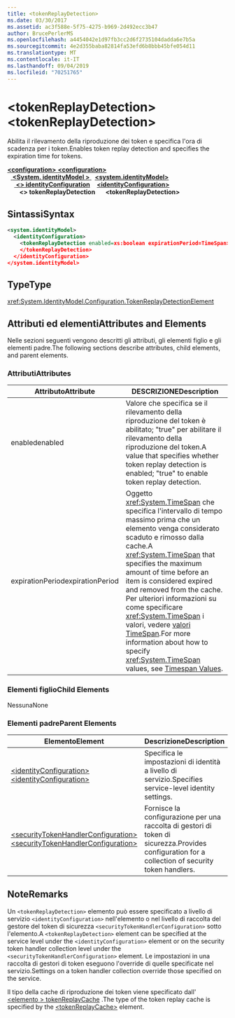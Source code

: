 ```yaml
---
title: <tokenReplayDetection>
ms.date: 03/30/2017
ms.assetid: ac3f588e-5f75-4275-b969-2d492ecc3b47
author: BrucePerlerMS
ms.openlocfilehash: a4454042e1d97fb3cc2d6f2735104dadda6e7b5a
ms.sourcegitcommit: 4e2d355baba82814fa53efd6b8bbb45bfe054d11
ms.translationtype: MT
ms.contentlocale: it-IT
ms.lasthandoff: 09/04/2019
ms.locfileid: "70251765"
---
```

# <a name="tokenreplaydetection"></a><span data-ttu-id="57f97-101">\<tokenReplayDetection></span><span class="sxs-lookup"><span data-stu-id="57f97-101">\<tokenReplayDetection></span></span>
<span data-ttu-id="57f97-102">Abilita il rilevamento della riproduzione dei token e specifica l'ora di scadenza per i token.</span><span class="sxs-lookup"><span data-stu-id="57f97-102">Enables token replay detection and specifies the expiration time for tokens.</span></span>  
  
<span data-ttu-id="57f97-103">[ **\<configuration>** ](../configuration-element.md)</span><span class="sxs-lookup"><span data-stu-id="57f97-103">[**\<configuration>**](../configuration-element.md)</span></span>\
<span data-ttu-id="57f97-104">&nbsp;&nbsp;[ **\<System. identityModel >** ](system-identitymodel.md)</span><span class="sxs-lookup"><span data-stu-id="57f97-104">&nbsp;&nbsp;[**\<system.identityModel>**](system-identitymodel.md)</span></span>\
<span data-ttu-id="57f97-105">&nbsp;&nbsp;&nbsp;&nbsp;[ **\<> identityConfiguration**](identityconfiguration.md)</span><span class="sxs-lookup"><span data-stu-id="57f97-105">&nbsp;&nbsp;&nbsp;&nbsp;[**\<identityConfiguration>**](identityconfiguration.md)</span></span>\
<span data-ttu-id="57f97-106">&nbsp;&nbsp;&nbsp;&nbsp;&nbsp;&nbsp; **\<> tokenReplayDetection**</span><span class="sxs-lookup"><span data-stu-id="57f97-106">&nbsp;&nbsp;&nbsp;&nbsp;&nbsp;&nbsp;**\<tokenReplayDetection>**</span></span>  
  
## <a name="syntax"></a><span data-ttu-id="57f97-107">Sintassi</span><span class="sxs-lookup"><span data-stu-id="57f97-107">Syntax</span></span>  
  
```xml  
<system.identityModel>  
  <identityConfiguration>  
    <tokenReplayDetection enabled=xs:boolean expirationPeriod=TimeSpan>  
    </tokenReplayDetection>  
  </identityConfiguration>  
</system.identityModel>  
```  
  
## <a name="type"></a><span data-ttu-id="57f97-108">Type</span><span class="sxs-lookup"><span data-stu-id="57f97-108">Type</span></span>  
 <xref:System.IdentityModel.Configuration.TokenReplayDetectionElement>  
  
## <a name="attributes-and-elements"></a><span data-ttu-id="57f97-109">Attributi ed elementi</span><span class="sxs-lookup"><span data-stu-id="57f97-109">Attributes and Elements</span></span>  
 <span data-ttu-id="57f97-110">Nelle sezioni seguenti vengono descritti gli attributi, gli elementi figlio e gli elementi padre.</span><span class="sxs-lookup"><span data-stu-id="57f97-110">The following sections describe attributes, child elements, and parent elements.</span></span>  
  
### <a name="attributes"></a><span data-ttu-id="57f97-111">Attributi</span><span class="sxs-lookup"><span data-stu-id="57f97-111">Attributes</span></span>  
  
|<span data-ttu-id="57f97-112">Attributo</span><span class="sxs-lookup"><span data-stu-id="57f97-112">Attribute</span></span>|<span data-ttu-id="57f97-113">DESCRIZIONE</span><span class="sxs-lookup"><span data-stu-id="57f97-113">Description</span></span>|  
|---------------|-----------------|  
|<span data-ttu-id="57f97-114">enabled</span><span class="sxs-lookup"><span data-stu-id="57f97-114">enabled</span></span>|<span data-ttu-id="57f97-115">Valore che specifica se il rilevamento della riproduzione del token è abilitato; "true" per abilitare il rilevamento della riproduzione del token.</span><span class="sxs-lookup"><span data-stu-id="57f97-115">A value that specifies whether token replay detection is enabled; "true" to enable token replay detection.</span></span>|  
|<span data-ttu-id="57f97-116">expirationPeriod</span><span class="sxs-lookup"><span data-stu-id="57f97-116">expirationPeriod</span></span>|<span data-ttu-id="57f97-117">Oggetto <xref:System.TimeSpan> che specifica l'intervallo di tempo massimo prima che un elemento venga considerato scaduto e rimosso dalla cache.</span><span class="sxs-lookup"><span data-stu-id="57f97-117">A <xref:System.TimeSpan> that specifies the maximum amount of time before an item is considered expired and removed from the cache.</span></span>  <span data-ttu-id="57f97-118">Per ulteriori informazioni su come specificare <xref:System.TimeSpan> i valori, vedere [valori TimeSpan](../windows-workflow-foundation/index.md).</span><span class="sxs-lookup"><span data-stu-id="57f97-118">For more information about how to specify <xref:System.TimeSpan> values, see [Timespan Values](../windows-workflow-foundation/index.md).</span></span>|  
  
### <a name="child-elements"></a><span data-ttu-id="57f97-119">Elementi figlio</span><span class="sxs-lookup"><span data-stu-id="57f97-119">Child Elements</span></span>  
 <span data-ttu-id="57f97-120">Nessuna</span><span class="sxs-lookup"><span data-stu-id="57f97-120">None</span></span>  
  
### <a name="parent-elements"></a><span data-ttu-id="57f97-121">Elementi padre</span><span class="sxs-lookup"><span data-stu-id="57f97-121">Parent Elements</span></span>  
  
|<span data-ttu-id="57f97-122">Elemento</span><span class="sxs-lookup"><span data-stu-id="57f97-122">Element</span></span>|<span data-ttu-id="57f97-123">Descrizione</span><span class="sxs-lookup"><span data-stu-id="57f97-123">Description</span></span>|  
|-------------|-----------------|  
|[<span data-ttu-id="57f97-124">\<identityConfiguration></span><span class="sxs-lookup"><span data-stu-id="57f97-124">\<identityConfiguration></span></span>](identityconfiguration.md)|<span data-ttu-id="57f97-125">Specifica le impostazioni di identità a livello di servizio.</span><span class="sxs-lookup"><span data-stu-id="57f97-125">Specifies service-level identity settings.</span></span>|  
|[<span data-ttu-id="57f97-126">\<securityTokenHandlerConfiguration></span><span class="sxs-lookup"><span data-stu-id="57f97-126">\<securityTokenHandlerConfiguration></span></span>](securitytokenhandlerconfiguration.md)|<span data-ttu-id="57f97-127">Fornisce la configurazione per una raccolta di gestori di token di sicurezza.</span><span class="sxs-lookup"><span data-stu-id="57f97-127">Provides configuration for a collection of security token handlers.</span></span>|  
  
## <a name="remarks"></a><span data-ttu-id="57f97-128">Note</span><span class="sxs-lookup"><span data-stu-id="57f97-128">Remarks</span></span>  
 <span data-ttu-id="57f97-129">Un `<tokenReplayDetection>` elemento può essere specificato a livello di servizio `<identityConfiguration>` nell'elemento o nel livello di raccolta del gestore del token di sicurezza `<securityTokenHandlerConfiguration>` sotto l'elemento.</span><span class="sxs-lookup"><span data-stu-id="57f97-129">A `<tokenReplayDetection>` element can be specified at the service level under the `<identityConfiguration>` element or on the security token handler collection level under the `<securityTokenHandlerConfiguration>` element.</span></span> <span data-ttu-id="57f97-130">Le impostazioni in una raccolta di gestori di token eseguono l'override di quelle specificate nel servizio.</span><span class="sxs-lookup"><span data-stu-id="57f97-130">Settings on a token handler collection override those specified on the service.</span></span>  
  
 <span data-ttu-id="57f97-131">Il tipo della cache di riproduzione dei token viene specificato dall' [ \<elemento > tokenReplayCache](tokenreplaycache.md) .</span><span class="sxs-lookup"><span data-stu-id="57f97-131">The type of the token replay cache is specified by the [\<tokenReplayCache>](tokenreplaycache.md) element.</span></span>
